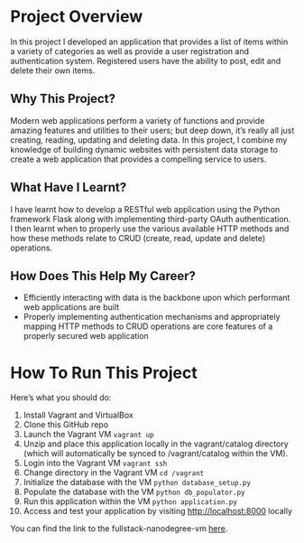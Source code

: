 <h1 id="project-overview">Project Overview</h1>
<p>In this project I developed an application that provides a list of items within a variety of categories as well as provide a user registration and authentication system. Registered users have the ability to post, edit and delete their own items.</p>
<h2 id="why-this-project">Why This Project?</h2>
<p>Modern web applications perform a variety of functions and provide amazing features and utilities to their users; but deep down, it’s really all just creating, reading, updating and deleting data. In this project, I combine my knowledge of building dynamic websites with persistent data storage to create a web application that provides a compelling service to users.</p>
<h2 id="what-have-i-learnt">What Have I Learnt?</h2>
<p>I have learnt how to develop a RESTful web application using the Python framework Flask along with implementing third-party OAuth authentication. I then learnt when to properly use the various available HTTP methods and how these methods relate to CRUD (create, read, update and delete) operations.</p>
<h2 id="how-does-this-help-my-career">How Does This Help My Career?</h2>
<ul>
<li>Efficiently interacting with data is the backbone upon which performant web applications are built</li>
<li>Properly implementing authentication mechanisms and appropriately mapping HTTP methods to CRUD operations are core features of a properly secured web application</li>
</ul>
<h1 id="how-to-run-this-project">How To Run This Project</h1>
<p>Here’s what you should do:</p>
<ol>
<li>Install Vagrant and VirtualBox</li>
<li>Clone this GitHub repo</li>
<li>Launch the Vagrant VM <code>vagrant up</code></li>
<li>Unzip and place this application locally in the vagrant/catalog directory (which will automatically be synced to /vagrant/catalog within the VM).</li>
<li>Login into the Vagrant VM <code>vagrant ssh</code></li>
<li>Change directory in the Vagrant VM <code>cd /vagrant</code></li>
<li>Initialize the database with the VM <code>python database_setup.py</code></li>
<li>Populate the database with the VM <code>python db_populator.py</code></li>
<li>Run this application within the VM <code>python application.py</code></li>
<li>Access and test your application by visiting  <a href="http://localhost:8000/">http://localhost:8000</a>  locally</li>
</ol>
<p>You can find the link to the fullstack-nanodegree-vm  <a href="http://github.com/udacity/fullstack-nanodegree-vm">here</a>.</p>


